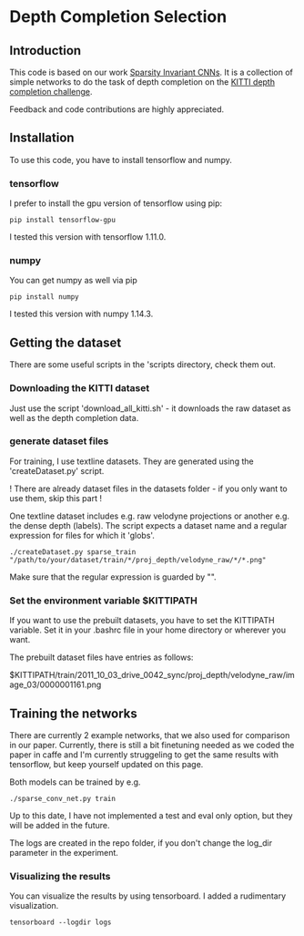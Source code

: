 # Depth Completion Selection

## Introduction

This code is based on our work [Sparsity Invariant CNNs](https://arxiv.org/pdf/1708.06500.pdf).
It is a collection of simple networks to do the task of depth completion on the [KITTI depth completion challenge](http://www.cvlibs.net/datasets/kitti/eval_depth.php?benchmark=depth_completion).

Feedback and code contributions are highly appreciated.

## Installation

To use this code, you have to install tensorflow and numpy. 

### tensorflow
I prefer to install the gpu version of tensorflow using pip:
```
pip install tensorflow-gpu
```

I tested this version with tensorflow 1.11.0.

### numpy
You can get numpy as well via pip
```
pip install numpy
```

I tested this version with numpy 1.14.3.


## Getting the dataset
There are some useful scripts in the 'scripts directory, check them out.

### Downloading the KITTI dataset
Just use the script 'download_all_kitti.sh' - it downloads the raw dataset as well as the depth completion data.

### generate dataset files
For training, I use textline datasets. They are generated using the 'createDataset.py' script.

! There are already dataset files in the datasets folder - if you only want to use them, skip this part !

One textline dataset includes e.g. raw velodyne projections or another e.g. the dense depth (labels).
The script expects a dataset name and a regular expression for files for which it 'globs'.

```
./createDataset.py sparse_train "/path/to/your/dataset/train/*/proj_depth/velodyne_raw/*/*.png"
```

Make sure that the regular expression is guarded by "".

### Set the environment variable $KITTIPATH
If you want to use the prebuilt datasets, you have to set the KITTIPATH variable.
Set it in your .bashrc file in your home directory or wherever you want.

The prebuilt dataset files have entries as follows:

$KITTIPATH/train/2011_10_03_drive_0042_sync/proj_depth/velodyne_raw/image_03/0000001161.png


## Training the networks

There are currently 2 example networks, that we also used for comparison in our paper. Currently, there is still a bit finetuning needed as we coded the paper in caffe and I'm currently struggeling to get the same results with tensorflow, but keep yourself updated on this page.

Both models can be trained by e.g.

```
./sparse_conv_net.py train
```

Up to this date, I have not implemented a test and eval only option, but they will be added in the future.

The logs are created in the repo folder, if you don't change the log_dir parameter in the experiment.

### Visualizing the results

You can visualize the results by using tensorboard. I added a rudimentary visualization.

```
tensorboard --logdir logs
```